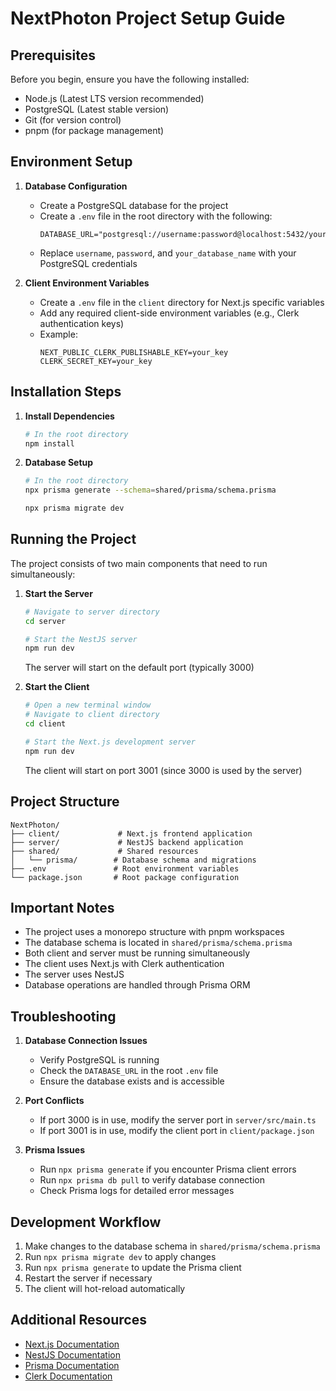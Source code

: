 # NextPhoton Project Setup Guide

## Prerequisites

Before you begin, ensure you have the following installed:
- Node.js (Latest LTS version recommended)
- PostgreSQL (Latest stable version)
- Git (for version control)
- pnpm (for package management)

## Environment Setup

1. **Database Configuration**
   - Create a PostgreSQL database for the project
   - Create a `.env` file in the root directory with the following:
     ```env
     DATABASE_URL="postgresql://username:password@localhost:5432/your_database_name"
     ```
   - Replace `username`, `password`, and `your_database_name` with your PostgreSQL credentials

2. **Client Environment Variables**
   - Create a `.env` file in the `client` directory for Next.js specific variables
   - Add any required client-side environment variables (e.g., Clerk authentication keys)
   - Example:
     ```env
     NEXT_PUBLIC_CLERK_PUBLISHABLE_KEY=your_key
     CLERK_SECRET_KEY=your_key
     ```

## Installation Steps

1. **Install Dependencies**
   ```bash
   # In the root directory
   npm install
   ```

2. **Database Setup**
   ```bash
   # In the root directory
   npx prisma generate --schema=shared/prisma/schema.prisma

   npx prisma migrate dev
   ```

## Running the Project

The project consists of two main components that need to run simultaneously:

1. **Start the Server**
   ```bash
   # Navigate to server directory
   cd server
   
   # Start the NestJS server
   npm run dev
   ```
   The server will start on the default port (typically 3000)

2. **Start the Client**
   ```bash
   # Open a new terminal window
   # Navigate to client directory
   cd client
   
   # Start the Next.js development server
   npm run dev
   ```
   The client will start on port 3001 (since 3000 is used by the server)

## Project Structure

```
NextPhoton/
├── client/             # Next.js frontend application
├── server/             # NestJS backend application
├── shared/             # Shared resources
│   └── prisma/        # Database schema and migrations
├── .env               # Root environment variables
└── package.json       # Root package configuration
```

## Important Notes

- The project uses a monorepo structure with pnpm workspaces
- The database schema is located in `shared/prisma/schema.prisma`
- Both client and server must be running simultaneously
- The client uses Next.js with Clerk authentication
- The server uses NestJS
- Database operations are handled through Prisma ORM

## Troubleshooting

1. **Database Connection Issues**
   - Verify PostgreSQL is running
   - Check the `DATABASE_URL` in the root `.env` file
   - Ensure the database exists and is accessible

2. **Port Conflicts**
   - If port 3000 is in use, modify the server port in `server/src/main.ts`
   - If port 3001 is in use, modify the client port in `client/package.json`

3. **Prisma Issues**
   - Run `npx prisma generate` if you encounter Prisma client errors
   - Run `npx prisma db pull` to verify database connection
   - Check Prisma logs for detailed error messages

## Development Workflow

1. Make changes to the database schema in `shared/prisma/schema.prisma`
2. Run `npx prisma migrate dev` to apply changes
3. Run `npx prisma generate` to update the Prisma client
4. Restart the server if necessary
5. The client will hot-reload automatically

## Additional Resources

- [Next.js Documentation](https://nextjs.org/docs)
- [NestJS Documentation](https://docs.nestjs.com)
- [Prisma Documentation](https://www.prisma.io/docs)
- [Clerk Documentation](https://clerk.com/docs) 